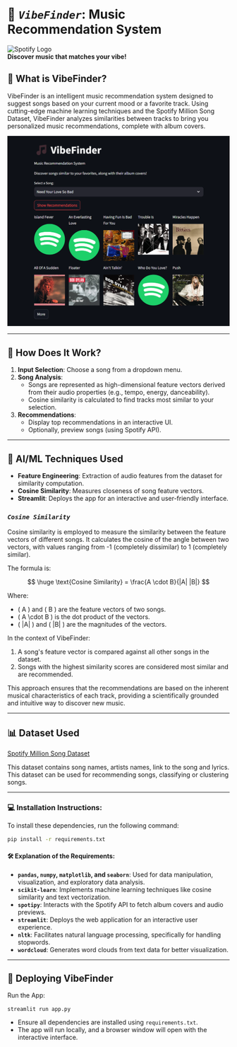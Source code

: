 # 🎵 *`VibeFinder`*: Music Recommendation System

![Spotify Logo](https://upload.wikimedia.org/wikipedia/commons/2/26/Spotify_logo_with_text.svg)  
**Discover music that matches your vibe!**

## 🌟 **What is VibeFinder?**
VibeFinder is an intelligent music recommendation system designed to suggest songs based on your current mood or a favorite track. Using cutting-edge machine learning techniques and the Spotify Million Song Dataset, VibeFinder analyzes similarities between tracks to bring you personalized music recommendations, complete with album covers.  

![VibeFinder](screenshot.png)

---

## 🧠 **How Does It Work?**
1. **Input Selection**: Choose a song from a dropdown menu.
2. **Song Analysis**: 
   - Songs are represented as high-dimensional feature vectors derived from their audio properties (e.g., tempo, energy, danceability).
   - Cosine similarity is calculated to find tracks most similar to your selection.
3. **Recommendations**:
   - Display top recommendations in an interactive UI.
   - Optionally, preview songs (using Spotify API).

---

## 🔬 **AI/ML Techniques Used**
- **Feature Engineering**: Extraction of audio features from the dataset for similarity computation.
- **Cosine Similarity**: Measures closeness of song feature vectors.
- **Streamlit**: Deploys the app for an interactive and user-friendly interface.

### *`Cosine Similarity`*
Cosine similarity is employed to measure the similarity between the feature vectors of different songs. It calculates the cosine of the angle between two vectors, with values ranging from -1 (completely dissimilar) to 1 (completely similar).  

The formula is:

$$
\huge \text{Cosine Similarity} = \frac{A \cdot B}{|A| |B|}
$$


Where:
- \( A \) and \( B \) are the feature vectors of two songs.
- \( A \cdot B \) is the dot product of the vectors.
- \( \|A\| \) and \( \|B\| \) are the magnitudes of the vectors.

In the context of VibeFinder:
1. A song's feature vector is compared against all other songs in the dataset.
2. Songs with the highest similarity scores are considered most similar and are recommended.

This approach ensures that the recommendations are based on the inherent musical characteristics of each track, providing a scientifically grounded and intuitive way to discover new music.

---

## 📊 Dataset Used
[Spotify Million Song Dataset](https://www.kaggle.com/datasets/notshrirang/spotify-million-song-dataset)

This dataset contains song names, artists names, link to the song and lyrics. This dataset can be used for recommending songs, classifying or clustering songs.

---

### 💻 Installation Instructions:
To install these dependencies, run the following command:

```bash
pip install -r requirements.txt
```

#### 🛠️ Explanation of the Requirements:
- **`pandas`, `numpy`, `matplotlib`, and `seaborn`**: Used for data manipulation, visualization, and exploratory data analysis.
- **`scikit-learn`**: Implements machine learning techniques like cosine similarity and text vectorization.
- **`spotipy`**: Interacts with the Spotify API to fetch album covers and audio previews.
- **`streamlit`**: Deploys the web application for an interactive user experience.
- **`nltk`**: Facilitates natural language processing, specifically for handling stopwords.
- **`wordcloud`**: Generates word clouds from text data for better visualization.

---

## 🚀 Deploying VibeFinder
Run the App:
```
streamlit run app.py
```
- Ensure all dependencies are installed using `requirements.txt`.
- The app will run locally, and a browser window will open with the interactive interface.
